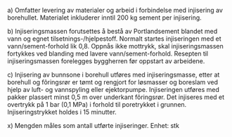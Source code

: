 a) Omfatter levering av materialer og arbeid i forbindelse med injisering av borehullet. Materialet inkluderer inntil 200 kg sement per injisering.

b) Injiseringsmassen forutsettes å bestå av Portlandsement blandet med vann og egnet tilsetnings-/hjelpestoff. Normalt startes injiseringen med et vann/sement-forhold lik 0,8. Oppnås ikke mottrykk, skal injiseringsmassen fortykkes ved blanding med lavere vann/sement-forhold.
Resepten til injiseringsmassen forelegges byggherren før oppstart av arbeidene.

c) Injisering av bunnsone i borehull utføres med injiseringsmasse, etter at borehull og fôringsrør er tømt og rengjort for løsmasser og boreslam ved hjelp av luft- og vannspyling eller ejektorpumpe.
Injiseringen utføres med pakker plassert minst 0,5 m over underkant fôringsrør. Det injiseres med et overtrykk på 1 bar (0,1 MPa) i forhold til poretrykket i grunnen. Injiseringstrykket holdes i 15 minutter.

x) Mengden måles som antall utførte injiseringer. Enhet: stk


